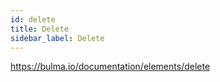 ```yaml
---
id: delete
title: Delete
sidebar_label: Delete
---
```


https://bulma.io/documentation/elements/delete
